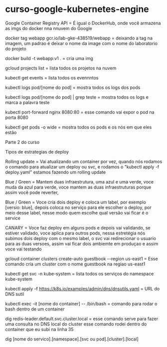 # curso-google-kubernetes-engine
 
Google Container Registry API = É igual o DockerHub, onde você armazena as imgs do docker nna nnuvem do Google

docker tag webapp gcr.io/lab-gke-438519/webapp = deixando a tag na imagem, um padrao é deixar o nome da image com o nome do laboratorio do projeto 

docker build -t webapp:v1 . = cria uma img 

 gcloud projects list = lista todos os projetos na nuvem 


 kubectl get events = lista todos os evennntos


 kubectl logs pod/[nome do pod] = mostra todos os logs dos pods

 kubectl logs pod/[nome do pod] | grep teste = mostra todos os logs e marca a palavra teste

 kubectl port-forward nginx 8080:80 = esse comando vai expor o pod na porta 8080

 kubectl get pods -o wide = mostra todos os pods e os nós em que eles estão 






Parte 2 do curso

Tipos de estrategias de deploy 

Rolling update = Vai atualizando um container por vez, quando nós rodamos o comando para atualizar um deploy ou svc, e rodamos o "kubectl apply -f deploy.yaml" estamos fazendo um rolling update

Blue / Green = Mantem duas infraestrutura, uma azul e uma verde, voce muda da azul para verde, voce mantem as duas infraestruturas porque assim você pode reverter, 

Blue / Green = Voce cria dois deploy e coloca um label, por exemplo [versio: blue], depois coloca no serviço para ele escolher o deploy, por meio desse label, nesse modo quem escolhe qual versão vai ficar é o service 

CANARY = Voce faz deploy em alguns pods e depois vai validando, se estiver validado, voce aplica para outros pods,  nessa estretégia nós subimos dois deploy com o mesmo label, o svc vai redirecionar o usuario para as duas versoes, assim vai ficar dois ambiemte em produçao e assim voce vai testando 


gcloud container clusters create-auto guestbook --region us-east1  = Esse comando cria um cluster com o nome guestbook na regiao us-east1



kubectl get svc -n kube-system = lista todos os serviços do namespace kube-system 

kubectl apply -f https://k8s.io/examples/admin/dns/dnsutils.yaml = URL do DNS sutil


kubectl exec -it [nome do container] -- /bin/bash = comando para rodar o bash dentro de um container



dig redis-leader.default.svc.cluster.local = esse comando serve para fazer uma consulta no DNS local do cluster esse comando rodei dentro do container que eu subi na linha 35

dig [nome do servico].[namespace].[svc ou pod].[cluster].[local]

    



